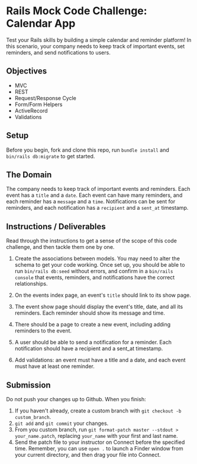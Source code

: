 
# Rails Mock Code Challenge: Calendar App

Test your Rails skills by building a simple calendar and reminder platform! In this scenario, your company needs to keep track of important events, set reminders, and send notifications to users.

## Objectives

- MVC
- REST
- Request/Response Cycle
- Form/Form Helpers
- ActiveRecord
- Validations

## Setup

Before you begin, fork and clone this repo, run `bundle install` and `bin/rails db:migrate` to get started.

## The Domain

The company needs to keep track of important events and reminders. Each event has a `title` and a `date`. Each event can have many reminders, and each reminder has a `message` and a `time`. Notifications can be sent for reminders, and each notification has a `recipient` and a `sent_at` timestamp.

## Instructions / Deliverables

Read through the instructions to get a sense of the scope of this code challenge, and then tackle them one by one.

1. Create the associations between models. You may need to alter the schema to get your code working. Once set up, you should be able to run `bin/rails db:seed` without errors, and confirm in a `bin/rails console` that events, reminders, and notifications have the correct relationships.

2. On the events index page, an event's `title` should link to its show page.

3. The event show page should display the event's title, date, and all its reminders. Each reminder should show its message and time.

4. There should be a page to create a new event, including adding reminders to the event.

5. A user should be able to send a notification for a reminder. Each notification should have a recipient and a sent_at timestamp.

6. Add validations: an event must have a title and a date, and each event must have at least one reminder.

## Submission

Do not push your changes up to Github. When you finish:

1. If you haven't already, create a custom branch with `git checkout -b custom_branch`.
1. `git add` and `git commit` your changes.
1. From you custom branch, run `git format-patch master --stdout > your_name.patch`, replacing `your_name` with your first and last name.
1. Send the patch file to your instructor on Connect before the specified time. Remember, you can use `open .` to launch a Finder window from your current directory, and then drag your file into Connect.
